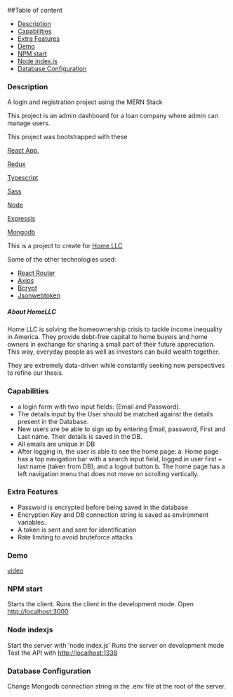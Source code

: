  ##Table of content 
 - [Description](#description) 
- [Capabilities](#capabilities) 
- [Extra Features](#extra-features) 
- [Demo](#demo) 
- [NPM start](#npm-start) 
- [Node index.js](#node-indexjs)
- [Database Configuration](#database-configuration) 


### Description 

A login and registration project using the MERN Stack

This project is an admin dashboard for a loan company where admin can manage users.

This project was bootstrapped with these

[React App](https://reactjs.org/),

[Redux](https://redux.js.org/)

[Typescript](https://www.typescriptlang.org/)

[Sass](https://sass-lang.com/)

[Node](https://nodejs.org)

[Expressjs](https://expressjs.com/)

[Mongodb](https://mongodb.com/)

This is a project to create for [Home LLC](home.llc)

Some of the other technologies used:

- [React Router](https://github.com/remix-run/react-router)
- [Axios](https://github.com/axios/axios)
- [Bcrypt](github.com/kelektiv/node.bcrypt.js)
- [Jsonwebtoken](github.com/auth0/node-jsonwebtoken)

##### About HomeLLC

Home LLC is solving the homeownership crisis to tackle income inequality in America.
They provide debt-free capital to home buyers and home owners in exchange for sharing a small part of their future appreciation. This way, everyday people as well as investors can build wealth together.

They are extremely data-driven while constantly seeking new perspectives to refine our thesis.

### Capabilities

- a login form with two input fields: (Email and Password).
- The details input by the User should be matched against the details present in the Database.
- New users are be able to sign up by entering Email, password, First and Last name. Their details is saved in the DB.
- All emails are unique in DB
- After logging in, the user is able to see the home page:
  a. Home page has a top navigation bar with a search input field, logged in user first + last name (taken from DB), and a logout button
  b. The home page has a left navigation menu that does not move on scrolling vertically.

### Extra Features

- Password is encrypted before being saved in the database
- Encryption Key and DB connection string is saved as environment variables.
- A token is sent and sent for identification
- Rate limiting to avoid bruteforce attacks

### Demo
[video](https://www.loom.com/share/de0e26662b914f7b97007a713459b02a) 

### NPM start
Starts the client. 
Runs the client in the development mode.
Open [http://localhost:3000](http://localhost:3000)


### Node indexjs
Start the server with 'node index.js'
Runs the server on development mode
Test the API with [http://localhost:1338](http://localhost:1338)

### Database Configuration
Change Mongodb connection string in the .env file at the root of the server. 
